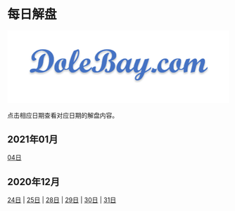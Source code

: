 # 每日解盘

![icon](../images/Icon_8.png)

点击相应日期查看对应日期的解盘内容。

## 2021年01月

[04日](202101/210104.md)

## 2020年12月

[24日](202012/201224.md) |
[25日](202012/201225.md) |
[28日](202012/201228.md) |
[29日](202012/201229.md) |
[30日](202012/201230.md) |
[31日](202012/201231.md)
